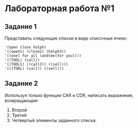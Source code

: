 # Лабораторная работа №1

## Задание 1

Представить следующие списки в виде списочные ячеек:

```
'(open close halph)	
'((open1) (close2) (halph3))
'((one) for all (and(me(for you))))
'((TOOL) (call))
'((TOOL1) ((call2)) ((sell)))
'(((TOOL) (call)) ((sell)))
```

## Задание 2

Используя только функции CAR и CDR, написать выражения,
возвращающие:
1. Второй
2. Третий
3. Четвертый элементы заданного списка.

